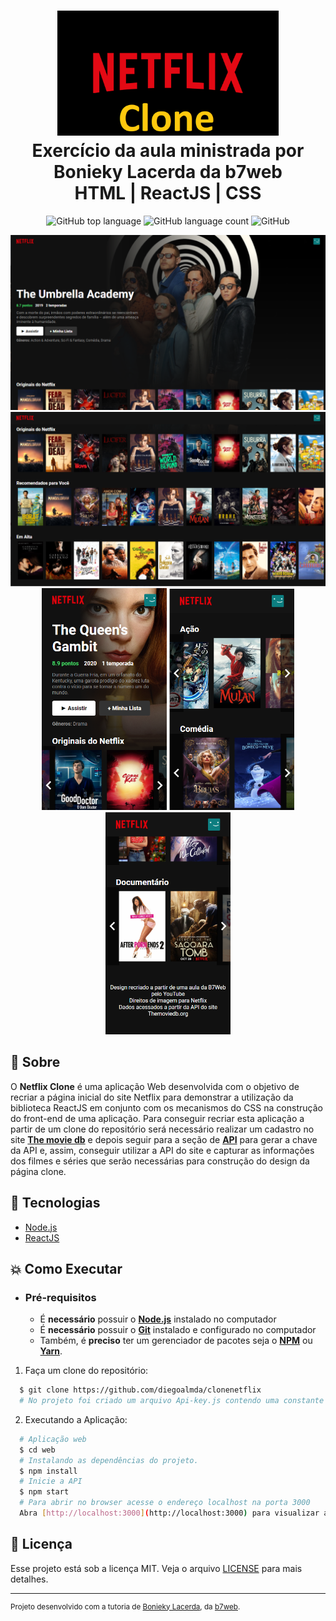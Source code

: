 <h1 align="center">
    <img alt="Clone Netflix" src="img-github/netflix-icon-clone.png" height="200px" />
    <br>Exercício da aula ministrada por Bonieky Lacerda da b7web<br/>
    HTML | ReactJS | CSS
</h1>

<p align="center">
  <img alt="GitHub top language" src="https://img.shields.io/github/languages/top/diegoalmda/clonenetflix?style=flat-square">
  <img alt="GitHub language count" src="https://img.shields.io/github/languages/count/diegoalmda/clonenetflix?style=flat-square">
  <img alt="GitHub" src="https://img.shields.io/github/license/diegoalmda/clonenetflix?style=flat-square">   
</p>

<p align="center">
  <img alt="design do projeto" width="650px" src="./img-github/netflix-intro.png" /><br>
  <img alt="design do projeto" width="650px" src="./img-github/netflix-filmes.png" /><br>
  <img alt="design do projeto" width="200px" src="./img-github/netflix-intro-mobile.png" />
  <img alt="design do projeto" width="200px" src="./img-github/netflix-filmes-mobile.png" />
   <img alt="design do projeto" width="200px" src="./img-github/netflix-creditos-mobile.png" />
<p>

## :bookmark: Sobre

O **Netflix Clone** é uma aplicação Web desenvolvida com o objetivo de recriar a página inicial do site Netflix para demonstrar a utilização da biblioteca ReactJS em conjunto com os mecanismos do CSS na construção do front-end de uma aplicação. Para conseguir recriar esta aplicação a partir de um clone do repositório será necessário realizar um cadastro no site **[The movie db](https://www.themoviedb.org/)** e depois seguir para a seção de **[API](https://www.themoviedb.org/settings/api/)** para gerar a chave da API e, assim, conseguir utilizar a API do site e capturar as informações dos filmes e séries que serão necessárias para construção do design da página clone. 
  
## :rocket: Tecnologias

-  [Node.js](https://nodejs.org/en/)
-  [ReactJS](https://reactjs.org/)

## :boom: Como Executar

- ### **Pré-requisitos**

  - É **necessário** possuir o **[Node.js](https://nodejs.org/en/)** instalado no computador
  - É **necessário** possuir o **[Git](https://git-scm.com/)** instalado e configurado no computador
  - Também, é **preciso** ter um gerenciador de pacotes seja o **[NPM](https://www.npmjs.com/)** ou **[Yarn](https://yarnpkg.com/)**.
  
1. Faça um clone do repositório:

```sh
  $ git clone https://github.com/diegoalmda/clonenetflix
  # No projeto foi criado um arquivo Api-key.js contendo uma constante com a API_KEY que deve ser importada no arquivo Tmdb.js
```

2. Executando a Aplicação:

```sh
  # Aplicação web
  $ cd web
  # Instalando as dependências do projeto.
  $ npm install 
  # Inicie a API
  $ npm start 
  # Para abrir no browser acesse o endereço localhost na porta 3000
  Abra [http://localhost:3000](http://localhost:3000) para visualizar a aplicação no browser.
```


## :memo: Licença

Esse projeto está sob a licença MIT. Veja o arquivo [LICENSE](LICENSE.md) para mais detalhes.

---
<sup>Projeto desenvolvido com a tutoria de [Bonieky Lacerda](), da [b7web](https://b7web.com.br/).</sup>

